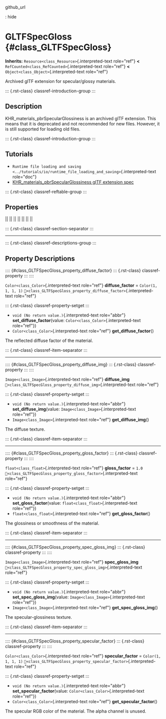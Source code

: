 github_url

:   hide

# GLTFSpecGloss {#class_GLTFSpecGloss}

**Inherits:** `Resource<class_Resource>`{.interpreted-text role="ref"}
**\<** `RefCounted<class_RefCounted>`{.interpreted-text role="ref"}
**\<** `Object<class_Object>`{.interpreted-text role="ref"}

Archived glTF extension for specular/glossy materials.

::: {.rst-class}
classref-introduction-group
:::

## Description

KHR_materials_pbrSpecularGlossiness is an archived glTF extension. This
means that it is deprecated and not recommended for new files. However,
it is still supported for loading old files.

::: {.rst-class}
classref-introduction-group
:::

## Tutorials

- `Runtime file loading and saving <../tutorials/io/runtime_file_loading_and_saving>`{.interpreted-text
  role="doc"}
- [KHR_materials_pbrSpecularGlossiness glTF extension
  spec](https://github.com/KhronosGroup/glTF/blob/main/extensions/2.0/Archived/KHR_materials_pbrSpecularGlossiness)

::: {.rst-class}
classref-reftable-group
:::

## Properties

||
||
||
||
||
||
||

::: {.rst-class}
classref-section-separator
:::

------------------------------------------------------------------------

::: {.rst-class}
classref-descriptions-group
:::

## Property Descriptions

:::: {#class_GLTFSpecGloss_property_diffuse_factor}
::: {.rst-class}
classref-property
:::
::::

`Color<class_Color>`{.interpreted-text role="ref"} **diffuse_factor** =
`Color(1, 1, 1, 1)`
`🔗<class_GLTFSpecGloss_property_diffuse_factor>`{.interpreted-text
role="ref"}

::: {.rst-class}
classref-property-setget
:::

- `void (No return value.)`{.interpreted-text role="abbr"}
  **set_diffuse_factor**(value: `Color<class_Color>`{.interpreted-text
  role="ref"})
- `Color<class_Color>`{.interpreted-text role="ref"}
  **get_diffuse_factor**()

The reflected diffuse factor of the material.

::: {.rst-class}
classref-item-separator
:::

------------------------------------------------------------------------

:::: {#class_GLTFSpecGloss_property_diffuse_img}
::: {.rst-class}
classref-property
:::
::::

`Image<class_Image>`{.interpreted-text role="ref"} **diffuse_img**
`🔗<class_GLTFSpecGloss_property_diffuse_img>`{.interpreted-text
role="ref"}

::: {.rst-class}
classref-property-setget
:::

- `void (No return value.)`{.interpreted-text role="abbr"}
  **set_diffuse_img**(value: `Image<class_Image>`{.interpreted-text
  role="ref"})
- `Image<class_Image>`{.interpreted-text role="ref"}
  **get_diffuse_img**()

The diffuse texture.

::: {.rst-class}
classref-item-separator
:::

------------------------------------------------------------------------

:::: {#class_GLTFSpecGloss_property_gloss_factor}
::: {.rst-class}
classref-property
:::
::::

`float<class_float>`{.interpreted-text role="ref"} **gloss_factor** =
`1.0` `🔗<class_GLTFSpecGloss_property_gloss_factor>`{.interpreted-text
role="ref"}

::: {.rst-class}
classref-property-setget
:::

- `void (No return value.)`{.interpreted-text role="abbr"}
  **set_gloss_factor**(value: `float<class_float>`{.interpreted-text
  role="ref"})
- `float<class_float>`{.interpreted-text role="ref"}
  **get_gloss_factor**()

The glossiness or smoothness of the material.

::: {.rst-class}
classref-item-separator
:::

------------------------------------------------------------------------

:::: {#class_GLTFSpecGloss_property_spec_gloss_img}
::: {.rst-class}
classref-property
:::
::::

`Image<class_Image>`{.interpreted-text role="ref"} **spec_gloss_img**
`🔗<class_GLTFSpecGloss_property_spec_gloss_img>`{.interpreted-text
role="ref"}

::: {.rst-class}
classref-property-setget
:::

- `void (No return value.)`{.interpreted-text role="abbr"}
  **set_spec_gloss_img**(value: `Image<class_Image>`{.interpreted-text
  role="ref"})
- `Image<class_Image>`{.interpreted-text role="ref"}
  **get_spec_gloss_img**()

The specular-glossiness texture.

::: {.rst-class}
classref-item-separator
:::

------------------------------------------------------------------------

:::: {#class_GLTFSpecGloss_property_specular_factor}
::: {.rst-class}
classref-property
:::
::::

`Color<class_Color>`{.interpreted-text role="ref"} **specular_factor** =
`Color(1, 1, 1, 1)`
`🔗<class_GLTFSpecGloss_property_specular_factor>`{.interpreted-text
role="ref"}

::: {.rst-class}
classref-property-setget
:::

- `void (No return value.)`{.interpreted-text role="abbr"}
  **set_specular_factor**(value: `Color<class_Color>`{.interpreted-text
  role="ref"})
- `Color<class_Color>`{.interpreted-text role="ref"}
  **get_specular_factor**()

The specular RGB color of the material. The alpha channel is unused.
